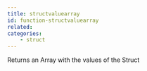 ```yaml
---
title: structvaluearray
id: function-structvaluearray
related:
categories:
    - struct
---
```


Returns an Array with the values of the Struct